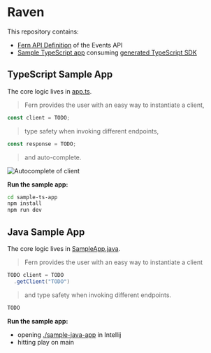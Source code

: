 # Raven

This repository contains:

- [Fern API Definition](/fern/raven/definition/events.yml) of the Events API
- [Sample TypeScript app](./sample-ts-app/src/app.ts) consuming [generated TypeScript SDK](./sample-ts-app/package.json#L9)


## TypeScript Sample App

The core logic lives in [app.ts](./sample-ts-app/src/app.ts).

> Fern provides the user with an easy way to instantiate a client,

```typescript
const client = TODO;
```

> type safety when invoking different endpoints,

```typescript
const response = TODO;
```

> and auto-complete.

![Autocomplete of client](./TODO.png)

**Run the sample app:**

```bash
cd sample-ts-app
npm install
npm run dev
```

## Java Sample App

The core logic lives in [SampleApp.java](./sample-java-app/src/main/java/com/sample/app/SampleApp.java).

> Fern provides the user with an easy way to instantiate a client

```java
TODO client = TODO
  .getClient("TODO")
```

> and type safety when invoking different endpoints.

```java
TODO
```

**Run the sample app:**

- opening [./sample-java-app](./sample-java-app/) in Intellij
- hitting play on main
